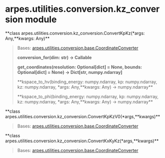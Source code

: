arpes.utilities.conversion.kz\_conversion module
================================================

**class arpes.utilities.conversion.kz\_conversion.ConvertKpKz(\*args:
Any,**kwargs: Any)\*\*

> Bases:
> [arpes.utilities.conversion.base.CoordinateConverter](arpes.utilities.conversion.base#arpes.utilities.conversion.base.CoordinateConverter)
>
> **conversion\_for(dim: str) -&gt; Callable**
>
> **get\_coordinates(resolution: Optional\[dict\] = None, bounds:
> Optional\[dict\] = None) -&gt; Dict\[str, numpy.ndarray\]**
>
> **kspace\_to\_hv(binding\_energy: numpy.ndarray, kp: numpy.ndarray,
> kz: numpy.ndarray, \*args: Any,**kwargs: Any) -&gt; numpy.ndarray\*\*
>
> **kspace\_to\_phi(binding\_energy: numpy.ndarray, kp: numpy.ndarray,
> kz: numpy.ndarray, \*args: Any,**kwargs: Any) -&gt; numpy.ndarray\*\*

**class
arpes.utilities.conversion.kz\_conversion.ConvertKpKzV0(\*args,**kwargs)\*\*

> Bases:
> [arpes.utilities.conversion.base.CoordinateConverter](arpes.utilities.conversion.base#arpes.utilities.conversion.base.CoordinateConverter)

**class
arpes.utilities.conversion.kz\_conversion.ConvertKxKyKz(\*args,**kwargs)\*\*

> Bases:
> [arpes.utilities.conversion.base.CoordinateConverter](arpes.utilities.conversion.base#arpes.utilities.conversion.base.CoordinateConverter)
